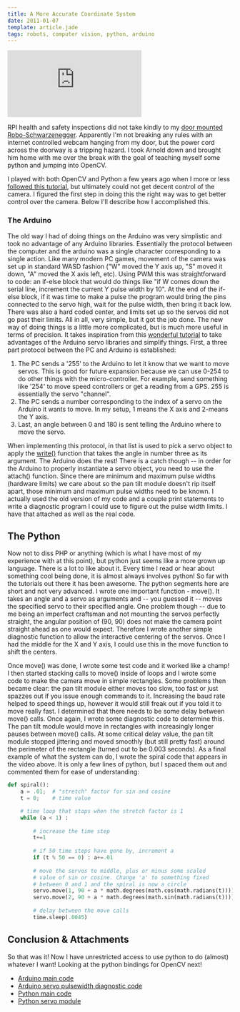 ```yaml
---
title: A More Accurate Coordinate System
date: 2011-01-07
template: article.jade
tags: robots, computer vision, python, arduino
---
```


<div class="media-container">

<iframe src="http://www.youtube.com/embed/c72tK4KTTj0" frameborder="0" allowfullscreen></iframe>

</div>

RPI health and safety inspections did not take kindly to my [door mounted Robo-Schwarzenegger](/posts/door-mounted-roboschwarzenegger/). Apparently I'm not breaking any rules with an internet controlled webcam hanging from my door, but the power cord across the doorway is a tripping hazard. I took Arnold down and brought him home with me over the break with the goal of teaching myself some python and jumping into OpenCV.

<span class="more"></span>  

I played with both OpenCV and Python a few years ago when I more or less [followed this tutorial](http://blog.jozilla.net/2008/06/27/fun-with-python-opencv-and-face-detection/), but ultimately could not get decent control of the camera. I figured the first step in doing this the right way was to get better control over the camera. Below I'll describe how I accomplished this.

### The Arduino

The old way I had of doing things on the Arduino was very simplistic and took no advantage of any Arduino libraries. Essentially the protocol between the computer and the arduino was a single character corresponding to a single action. Like many modern PC games, movement of the camera was set up in standard WASD fashion ("W" moved the Y axis up, "S" moved it down, "A" moved the X axis left, etc). Using PWM this was straightforward to code: an if-else block that would do things like "if W comes down the serial line, increment the current Y pulse width by 10". At the end of the if-else block, if it was time to make a pulse the program would bring the pins connected to the servo high, wait for the pulse width, then bring it back low. There was also a hard coded center, and limits set up so the servos did not go past their limits. All in all, very simple, but it got the job done. The new way of doing things is a little more complicated, but is much more useful in terms of precision. It takes inspiration from this [wonderful tutorial](http://principialabs.com/arduino-python-4-axis-servo-control/) to take advantages of the Arduino servo libraries and simplify things. First, a three part protocol between the PC and Arduino is established:

1. The PC sends a '255' to the Arduino to let it know that we want to move servos. This is good for future expansion because we can use 0-254 to do other things with the micro-controller. For example, send something like '254' to move speed controllers or get a reading from a GPS. 255 is essentially the servo "channel".
2. The PC sends a number corresponding to the index of a servo on the Arduino it wants to move. In my setup, 1 means the X axis and 2-means the Y axis.
3. Last, an angle between 0 and 180 is sent telling the Arduino where to move the servo.

When implementing this protocol,  in that list is used to pick a servo object to apply the [write()](http://arduino.cc/en/Reference/ServoWrite) function that takes the angle in number three as its argument. The Arduino does the rest! There is a catch though -- in order for the Arduino to properly instantiate a servo object, you need to use the attach() function. Since there are minimum and maximum pulse widths (hardware limits) we care about so the pan tilt module doesn't rip itself apart, those minimum and maximum pulse widths need to be known. I actually used the old version of my code and a couple print statements to write a diagnostic program I could use to figure out the pulse width limits. I have that attached as well as the real code.

## The Python

Now not to diss PHP or anything (which is what I have most of my experience with at this point), but python just seems like a more grown up language. There is a lot to like about it. Every time I read or hear about something cool being done, it is almost always involves python! So far with the tutorials out there it has been awesome. The python segments here are short and not very advanced. I wrote one important function - move(). It takes an angle and a servo as arguments and -- you guessed it -- moves the specified servo to their specified angle. One problem though -- due to me being an imperfect craftsman and not mounting the servos perfectly straight, the angular position of (90, 90) does not make the camera point straight ahead as one would expect. Therefore I wrote another simple diagnostic function to allow the interactive centering of the servos. Once I had the middle for the X and Y axis, I could use this in the move function to shift the centers.

Once move() was done, I wrote some test code and it worked like a champ! I then started stacking calls to move() inside of loops and I wrote some code to make the camera move in simple rectangles. Some problems then became clear: the pan tilt module either moves too slow, too fast or just spazzes out if you issue enough commands to it. Increasing the baud rate helped to speed things up, however it would still freak out if you told it to move really fast. I determined that there needs to be some delay between move() calls. Once again, I wrote some diagnostic code to determine this. The pan tilt module would move in rectangles with increasingly longer pauses between move() calls. At some critical delay value, the pan tilt module stopped jittering and moved smoothly (but still pretty fast) around the perimeter of the rectangle (turned out to be 0.003 seconds). As a final example of what the system can do, I wrote the spiral code that appears in the video above. It is only a few lines of python, but I spaced them out and commented them for ease of understanding:

```python
def spiral():
    a = .01;  # "stretch" factor for sin and cosine
    t = 0;    # time value

    # time loop that stops when the stretch factor is 1
    while (a < 1) :
        
        # increase the time step
        t+=1
        
        # if 50 time steps have gone by, increment a
        if (t % 50 == 0) : a+=.01
        
        # move the servos to middle, plus or minus some scaled
        # value of sin or cosine. Change 'a' to something fixed
        # between 0 and 1 and the spiral is now a circle
        servo.move(1, 90 + a * math.degrees(math.cos(math.radians(t))))
        servo.move(2, 90 + a * math.degrees(math.sin(math.radians(t))))
        
        # delay between the move calls
        time.sleep(.0045)
```

## Conclusion & Attachments

So that was it! Now I have unrestricted access to use python to do (almost) whatever I want! Looking at the python bindings for OpenCV next!

- [Arduino main code](http://dl.dropbox.com/u/4428042/stonelinks_public/main.cpp)
- [Arduino servo pulsewidth diagnostic code](http://dl.dropbox.com/u/4428042/stonelinks_public/servolimits.cpp)
- [Python main code](http://dl.dropbox.com/u/4428042/stonelinks_public/main.py)
- [Python servo module](http://dl.dropbox.com/u/4428042/stonelinks_public/servo.py)
